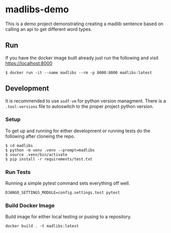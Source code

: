 # madlibs-demo

This is a demo project demonstrating creating a madlib sentence based on calling an api to get different word types.

## Run

If you have the docker image built already just run the following and visit [https://localhost:8000](https://localhost:8000)

```
$ docker run -it --name madlibs --rm -p 8000:8000 madlibs:latest
```

## Development

It is recommended to use `asdf-vm` for python version managment. There is a `.tool-versions` file to autoswitch to the proper project python version.

### Setup

To get up and running for either development or running tests do the following after cloneing the repo.

```
$ cd madlibs
$ python -m venv .venv --prompt=madlibs
$ source .venv/bin/activate
$ pip install -r requirements/test.txt
```

### Run Tests

Running a simple pytest command sets everything off well.

```
DJANGO_SETTINGS_MODULE=config.settings.test pytest
```

### Build Docker Image

Build image for either local testing or pusing to a repository.

```
docker build . -t madlibs:latest
```
